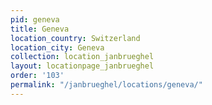 ```yaml
---
pid: geneva
title: Geneva
location_country: Switzerland
location_city: Geneva
collection: location_janbrueghel
layout: locationpage_janbrueghel
order: '103'
permalink: "/janbrueghel/locations/geneva/"
---
```

